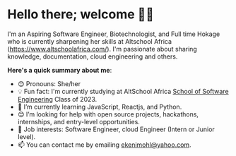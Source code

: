 # Hello there; welcome 👋🏾

I'm an Aspiring Software Engineer, Biotechnologist, and Full time Hokage who is currently sharpening her skills at Altschool Africa (https://www.altschoolafrica.com/). I'm passionate about sharing knowledge, documentation, cloud engineering and others.

**Here's a quick summary about me**:

- 😊 Pronouns: She/her
- 💡 Fun fact: I'm currently studying at AltSchool Africa [School of Software Engineering](https://altschoolafrica.com/schools/engineering) Class of 2023.
- 🌱 I’m currently learning JavaScript, Reactjs, and Python.
- 😊 I’m looking for help with open source projects, hackathons, internships, and entry-level opportunities.
- 💼 Job interests: Software Engineer, cloud Engineer (Intern or Junior level).
- 📫 You can contact me by emailing ekenimohl@yahoo.com.
